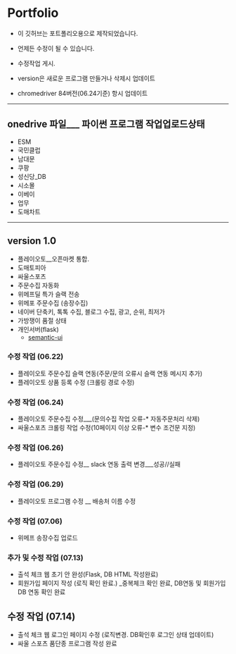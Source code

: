 # Portfolio

* 이 깃허브는 포트폴리오용으로 제작되었습니다.

* 언제든 수정이 될 수 있습니다.

* 수정작업 게시.

* version은 새로운 프로그램 만들거나 삭제시 업데이트

* chromedriver 84버전(06.24기준) 항시 업데이트

***

## onedrive 파일___ 파이썬 프로그램 작업업로드상태
* ESM
* 국민클럽
* 남대문
* 쿠팡
* 성신당_DB
* 시소몰
* 이베이
* 업무
* 도매차트

***

## version 1.0

 * 플레이오토__오픈마켓 통합.
 * 도매토피아
 * 싸울스포츠
 * 주문수집 자동화
 * 위메프딜 특가 슬랙 전송
 * 위메포 주문수집 (송장수집)
 *  네이버 단축키, 톡톡 수집, 블로그 수집, 광고, 순위, 최저가
 * 가방쟁이 품절 상태
 * 개인서버(flask)
    * [semantic-ui](https://semantic-ui.com/)



### 수정 작업 (06.22)

* 플레이오토 주문수집 슬랙 연동(주문/문의 오류시 슬랙 연동 메시지 추가)
* 플레이오토 상품 등록 수정 (크롤링 경로 수정)

### 수정 작업 (06.24)

 * 플레이오토 주문수집 수정___(문의수집 작업 오류-* 자동주문처리 삭제)
 * 싸울스포츠 크롤링 작업 수정(10페이지 이상 오류-* 변수 조건문 지정)

### 수정 작업 (06.26)

 * 플레이오토 주문수집 수정__ slack 연동 출력 변경___성공//실패

 ### 수정 작업 (06.29)

 * 플레이오토 프로그램 수정 __ 배송처 이름 수정

 ### 수정 작업 (07.06)

 * 위메프 송장수집 업로드

 ### 추가 및 수정 작업 (07.13)

 * 출석 체크 웹 초기 안 완성(Flask, DB HTML 작성완료)
 * 회원가입 페이지 작성 (로직 확인 완료.) _중복체크 확인 완료, DB연동 및 회원가입 DB 연동 확인 완료

 ## 수정 작업 (07.14)

 * 출석 체크 웹 로그인 페이지 수정 (로직변경. DB확인후 로그인 상태 업데이트)
 * 싸울 스포츠 품단종 프로그램 작성 완료